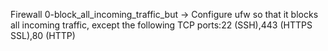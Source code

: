 Firewall
0-block_all_incoming_traffic_but -> Configure ufw so that it blocks all incoming traffic, except the following TCP ports:22 (SSH),443 (HTTPS SSL),80 (HTTP)
